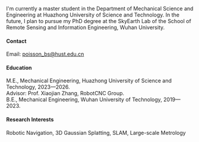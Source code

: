 I'm currently a master student in the Department of Mechanical Science and Engineering at Huazhong University of Science and Technology. In the future, I plan to pursue my PhD degree at the SkyEarth Lab of the School of Remote Sensing and Information Engineering, Wuhan University.

#### Contact

Email: poisson_bs@hust.edu.cn

#### Education

M.E., Mechanical Engineering, Huazhong University of Science and Technology, 2023—2026.  
Advisor: Prof. Xiaojian Zhang, RobotCNC Group. \
B.E., Mechanical Engineering, Wuhan University of Technology, 2019—2023.

#### Research Interests

Robotic Navigation, 3D Gaussian Splatting, SLAM, Large-scale Metrology


